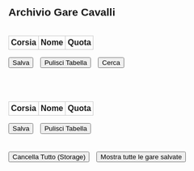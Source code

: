 <!DOCTYPE html>
<html lang="it">
<head>
    <meta charset="UTF-8" />
    <title>Archivio Gare Cavalli</title>
    <style>
        body {
            font-family: Arial, sans- serif;
            padding: 20px;
        }
        .gara-container {
            display: flex;
            flex-direction: column;
            gap: 50px;
            margin-bottom: 30px;
        }
        .gara {
            width: 100%;
            position: relative;
        }
        table {
            width: 100%;
            border-collapse: collapse;
            margin-bottom: 10px;
        }
        th, td {
            border: 1px solid #ccc;
            padding: 4px;
            text-align: center;
            position: relative;
        }
        input[type="text"], input[type="number"] {
            width: 90%;
            padding: 4px;
        }
        input.quota {
            width: 60px;
        }
        button {
            margin-top: 5px;
            margin-right: 10px;
        }
        .autocomplete-items {
            position: absolute;
            border: 1px solid #ccc;
            background-color: #fff;
            z-index: 99;
            max-height: 150px;
            overflow-y: auto;
            top: 100%;
            left: 0;
            right: 0;
        }
        .autocomplete-items div {
            padding: 5px;
            cursor: pointer;
        }
        .autocomplete-items div:hover {
            background-color: #f0f0f0;
        }
    </style>
</head>
<body>
<h2>Archivio Gare Cavalli</h2>
<div class="gara-container">
    <div class="gara">
        <table id="gara1">
            <tr><th>Corsia</th><th>Nome</th><th>Quota</th></tr>
            <tbody id="body1"></tbody>
        </table>
        <button onclick="salvaGara(1)">Salva</button>
        <button onclick="pulisciTabella(1)">Pulisci Tabella</button>
        <button onclick="cercaGare()">Cerca</button>
    </div>
    <div class="gara">
        <table id="gara2">
            <tr><th>Corsia</th><th>Nome</th><th>Quota</th></tr>
            <tbody id="body2"></tbody>
        </table>
        <button onclick="salvaGara(2)">Salva</button>
        <button onclick="pulisciTabella(2)">Pulisci Tabella</button>
    </div>
</div>

<button onclick="cancellaTutto()">Cancella Tutto (Storage)</button>
<button onclick="mostraTutteGare()">Mostra tutte le gare salvate</button>

<script>
    // Genera righe con input dinamicamente
    for (let j = 1; j <= 2; j++) {
        const tbody = document.getElementById(`body${j}`);
        for (let i = 1; i <= 6; i++) {
            tbody.innerHTML += `
                <tr>
                    <td>${i}</td>
                    <td><input type="text" id="nome${j}_${i}" class="nome" autocomplete="off" /></td>
                    <td><input type="number" inputmode="decimal" id="quota${j}_${i}" class="quota" maxlength="4" /></td>
                </tr>
            `;
        }
    }

    function getGaraData(index) {
        const nomi = [], quote = [];
        for (let i = 1; i <= 6; i++) {
            nomi.push(document.getElementById(`nome${index}_${i}`).value.trim());
            quote.push(document.getElementById(`quota${index}_${i}`).value.trim());
        }
        return { nomi, quote };
    }

    function salvaGara(index) {
        const { nomi, quote } = getGaraData(index);
        if (nomi.includes("") || quote.includes("")) {
            alert("Completa tutti i campi prima di salvare.");
            return;
        }

        const gare = JSON.parse(localStorage.getItem("gare") || "[]");
        const garaEsistente = gare.find(g => JSON.stringify(g.nomi) === JSON.stringify(nomi) && JSON.stringify(g.quote) === JSON.stringify(quote));

        if (garaEsistente) {
            const trisElenco = garaEsistente.tris.map(t => `→ ${t.combinazione} (Quota: ${t.quota})`).join("\n");
            alert(`Questa gara esiste già e ha queste tris vincenti:\n${trisElenco}`);

            if (confirm("Vuoi aggiungere una nuova tris vincente diversa?")) {
                inserisciNuovaTris(garaEsistente);
            }
            return;
        }

        const gareStesseQuote = gare.filter(g => JSON.stringify(g.quote) === JSON.stringify(quote));
        if (gareStesseQuote.length > 0) {
            let messaggio = "Quote identiche ad un'altra gara. Ecco le tris salvate:\n";
            gareStesseQuote.forEach(g => {
                messaggio += `Tris: ${g.tris.map(t => t.combinazione + " (Quota: " + t.quota + ")").join(" | ")}\n`;
            });
            alert(messaggio);
            inserisciNuovaTris(null, nomi, quote);
            return;
        }

        inserisciNuovaTris(null, nomi, quote);
    }

    function inserisciNuovaTris(gara, nomi = null, quote = null) {
        const trisInput = prompt("Inserire tris vincente (es. 1,3,5)");
        if (!trisInput) return;

        const trisArray = trisInput.split(",").map(s => s.trim()).filter(n => !isNaN(n) && n !== "");
        if (trisArray.length !== 3) {
            alert("La tris vincente deve essere formata da 3 numeri.");
            return;
        }

        const quotaTris = prompt("Inserire quota della tris vincente (es. 18.5)");
        if (!quotaTris || isNaN(quotaTris)) {
            alert("Quota non valida.");
            return;
        }

        const trisStr = trisArray.join(",");

        const gare = JSON.parse(localStorage.getItem("gare") || "[]");

        if (!gara) {
            const nuovaGara = {
                nomi,
                quote,
                tris: [{ combinazione: trisStr, quota: quotaTris }]
            };
            gare.push(nuovaGara);
        } else {
            const idx = gare.findIndex(g => JSON.stringify(g.nomi) === JSON.stringify(gara.nomi) && JSON.stringify(g.quote) === JSON.stringify(gara.quote));
            if (idx === -1) {
                alert("Errore: gara non trovata nello storage.");
                return;
            }
            if (!gare[idx].tris.some(t => t.combinazione === trisStr)) {
                gare[idx].tris.push({ combinazione: trisStr, quota: quotaTris });
            } else {
                alert("Questa tris è già salvata per questa gara.");
                return;
            }
        }

        localStorage.setItem("gare", JSON.stringify(gare));
        alert("Gara salvata correttamente.");
    }

    function pulisciTabella(index) {
        if (confirm("Sei sicuro di voler pulire la tabella? I dati non salvati andranno persi.")) {
            for (let i = 1; i <= 6; i++) {
                document.getElementById(`nome${index}_${i}`).value = "";
                document.getElementById(`quota${index}_${i}`).value = "";
            }
        }
    }

    function cancellaTutto() {
        if (confirm("Sei sicuro di voler eliminare tutte le gare salvate?")) {
            localStorage.removeItem("gare");
            alert("Tutte le gare sono state eliminate.");
        }
    }

    function cercaGare() {
        const cavallo = document.getElementById("nome1_1").value.trim();
        if (!cavallo) {
            alert("Inserisci un nome nella prima corsia per cercare.");
            return;
        }

        const gare = JSON.parse(localStorage.getItem("gare") || "[]");
        const risultati = gare.filter(g => g.nomi[0].toLowerCase() === cavallo.toLowerCase());

        if (risultati.length === 0) {
            alert("Nessuna gara trovata con quel cavallo in corsia 1.");
            return;
        }

        let index = 0;
        const win = window.open("", "Risultati Ricerca", "width=600,height=400");
        const containerId = `contenitore-${Date.now()}`;

        function mostraGara(i) {
            const gara = risultati[i];
            win.document.body.innerHTML = `<div id="${containerId}">
                <h3>Gara ${i + 1} di ${risultati.length}</h3>
                <ul>${gara.nomi.map((n, idx) => `<li>Corsia ${idx + 1}: ${n} (Quota: ${gara.quote[idx]})</li>`).join("")}</ul>
                <p><strong>Tris vincenti:</strong><br> ${gara.tris.map(t => `→ ${t.combinazione} (Quota: ${t.quota})`).join("<br>")}</p>
                <button onclick="window.opener.prevGara()">&larr;</button>
                <button onclick="window.opener.nextGara()">&rarr;</button>
            </div>`;
        }

        window.prevGara = () => {
            if (index > 0) index--;
            mostraGara(index);
        };

        window.nextGara = () => {
            if (index < risultati.length - 1) index++;
            mostraGara(index);
        };

        mostraGara(index);
    }

    function mostraTutteGare() {
        const gare = JSON.parse(localStorage.getItem("gare") || "[]");
        if (gare.length === 0) {
            alert("Nessuna gara salvata.");
            return;
        }

        let html = `<h2>Tutte le gare salvate (${gare.length})</h2>`;
        gare.forEach((g, idx) => {
            html += `<h3>Gara ${idx + 1}</h3><ul>`;
            g.nomi.forEach((nome, i) => {
                html += `<li><strong>Corsia ${i + 1}:</strong> ${nome} (Quota: ${g.quote[i]})</li>`;
            });
            html += `</ul><p><strong>Tris vincenti:</strong><br>${g.tris.map(t => `→ ${t.combinazione} (Quota: ${t.quota})`).join("<br>")}</p><hr>`;
        });

        const win = window.open("", "Tutte le gare salvate", "width=600,height=600,scrollbars=yes");
        win.document.body.style.fontFamily = "Arial, sans-serif";
        win.document.body.style.padding = "10px";
        win.document.body.innerHTML = html;
    }

    // Autocomplete nomi cavalli
    function setupAutocomplete() {
        const inputs = document.querySelectorAll("input.nome");
        const cavalliSalvati = new Set();

        const gare = JSON.parse(localStorage.getItem("gare") || "[]");
        gare.forEach(g => {
            g.nomi.forEach(nome => {
                if (nome.trim()) cavalliSalvati.add(nome.trim());
            });
        });

        inputs.forEach(input => {
            input.addEventListener("input", function () {
                closeAllLists();
                const val = this.value;
                if (!val) return;

                const list = document.createElement("div");
                list.setAttribute("class", "autocomplete-items");
                this.parentNode.appendChild(list);

                [...cavalliSalvati].forEach(nome => {
                    if (nome.toLowerCase().startsWith(val.toLowerCase())) {
                        const item = document.createElement("div");
                        item.innerHTML = "<strong>" + nome.substr(0, val.length) + "</strong>" + nome.substr(val.length);
                        item.innerHTML += `<input type='hidden' value='${nome}'>`;
                        item.addEventListener("click", () => {
                            input.value = nome;
                            closeAllLists();
                        });
                        list.appendChild(item);
                    }
                });
            });

            input.addEventListener("blur", () => setTimeout(closeAllLists, 100));
        });

        function closeAllLists() {
            const lists = document.querySelectorAll(".autocomplete-items");
            lists.forEach(l => l.remove());
        }
    }

    window.addEventListener("DOMContentLoaded", setupAutocomplete);
</script>
</body>
</html>

